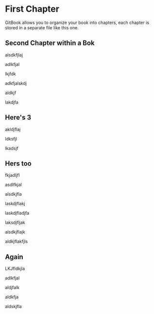 # First Chapter

GitBook allows you to organize your book into chapters, each chapter is stored in a separate file like this one.

## Second Chapter within a Bok

alsdkfjlaj

adlkfjal

lkjfdk



adkfjalskdj



aldkjf

lakdjfa

## Here's 3

akldjflaj

ldksfjl



lkadsjf

## Hers too

fkjadljfl



asdlfkjal

alsdkjfla

laskdjflakj

laskdjfladjfa

laksdjfljak

alsdkjflajk

aldkjflakfjls

## Again

LKJfldkjla

adlkfjal

aldjfalk

aldkfja

aldskjfla





